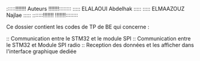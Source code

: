  ::::::!!!!!!!           Auteurs         !!!!!!!::::::::
    :::::   ELALAOUI  Abdelhak   :::::
    :::::   ELMAAZOUZ Najlae     :::::
:::::::!!!!!!!                           !!!!!!!::::::::



Ce dossier contient les codes de TP de BE qui concerne :

:: Communication entre le STM32 et le module SPI 
:: Communication entre le  STM32 et Module SPI radio
:: Reception des données et les afficher dans l'interface graphique dediée
